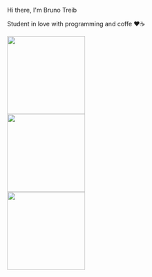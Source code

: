 Hi there, I'm Bruno Treib

Student in love with programming and coffe ❤☕

<div>
  <a href="https://www.linkedin.com/in/bruno-gabriel-treib-9b3b92207/">
    <img height="180em" src="https://img.shields.io/badge/LinkedIn-0077B5?style=for-the-badge&logo=linkedin&logoColor=white"/>
</div>
  <div>
  <a href="##">
    <img height="180em" src="https://img.shields.io/badge/Python-14354C?style=for-the-badge&logo=python&logoColor=white"/>
</div>
<div>
  <a href="https://www.instagram.com/bruno.treib/">
    <img height="180em" src="https://img.shields.io/badge/Instagram-E4405F?style=for-the-badge&logo=instagram&logoColor=white"/>
</div>
